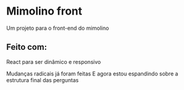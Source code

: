 # Mimolino front

Um projeto para o front-end do mimolino

## Feito com:

React para ser dinâmico e responsivo

Mudanças radicais já foram feitas
E agora estou espandindo sobre a estrutura final das perguntas